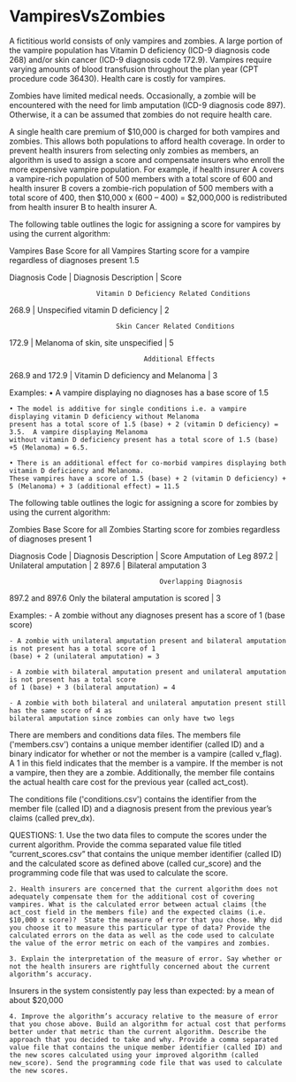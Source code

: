 # VampiresVsZombies

A fictitious world consists of only vampires and zombies. A large portion of the vampire population has Vitamin D deficiency (ICD-9 diagnosis code 268) and/or skin cancer (ICD-9 diagnosis code 172.9).  Vampires require varying amounts of blood transfusion throughout the plan year (CPT procedure code 36430).  Health care is costly for vampires.

Zombies have limited medical needs.  Occasionally, a zombie will be encountered with the need for limb amputation (ICD-9 diagnosis code 897).  Otherwise, it a can be assumed that zombies do not require health care.

A single health care premium of $10,000 is charged for both vampires and zombies.  This allows both populations to afford health coverage.  In order to prevent health insurers from selecting only zombies as members, an algorithm is used to assign a score and compensate insurers who enroll the more expensive vampire population.  For example, if health insurer A covers a vampire-rich population of 500 members with a total score of 600 and health insurer B covers a zombie-rich population of 500 members with a total score of 400, then $10,000 x (600 – 400) = $2,000,000 is redistributed from health insurer B to health insurer A.

The following table outlines the logic for assigning a score for vampires by using the current algorithm:


Vampires
                                   Base Score for all Vampires
Starting score for a vampire regardless of diagnoses present                   1.5

Diagnosis Code          |          Diagnosis Description               |          Score

                          Vitamin D Deficiency Related Conditions
268.9            |           Unspecified vitamin D deficiency           |           2

                               Skin Cancer Related Conditions
172.9             |          Melanoma of skin, site unspecified         |           5

                                      Additional Effects
268.9 and 172.9      |          Vitamin D deficiency and Melanoma        |          3
 
       	
Examples:
    • A vampire displaying no diagnoses has a base score of 1.5
    
    • The model is additive for single conditions i.e. a vampire displaying vitamin D deficiency without Melanoma
    present has a total score of 1.5 (base) + 2 (vitamin D deficiency) = 3.5.  A vampire displaying Melanoma
    without vitamin D deficiency present has a total score of 1.5 (base) +5 (Melanoma) = 6.5.
    
    • There is an additional effect for co-morbid vampires displaying both vitamin D deficiency and Melanoma.  
    These vampires have a score of 1.5 (base) + 2 (vitamin D deficiency) + 5 (Melanoma) + 3 (additional effect) = 11.5
    


The following table outlines the logic for assigning a score for zombies by using the current algorithm:

Zombies
                                        Base Score for all Zombies
Starting score for zombies regardless of diagnoses present                         1

Diagnosis Code                |            Diagnosis Description          |        Score
                                            Amputation of Leg
897.2                        |             Unilateral amputation           |          2
897.6                         |             Bilateral amputation                     3

                                          Overlapping Diagnosis
897.2 and 897.6                  Only the bilateral amputation is scored      |     3
 
Examples:
    - A zombie without any diagnoses present has a score of 1 (base score)
    
    - A zombie with unilateral amputation present and bilateral amputation is not present has a total score of 1
    (base) + 2 (unilateral amputation) = 3

    - A zombie with bilateral amputation present and unilateral amputation is not present has a total score
    of 1 (base) + 3 (bilateral amputation) = 4
    
    - A zombie with both bilateral and unilateral amputation present still has the same score of 4 as 
    bilateral amputation since zombies can only have two legs
    

There are members and conditions data files. The members file ('members.csv') contains a unique member identifier (called ID) and a binary indicator for whether or not the member is a vampire (called v_flag).  A 1 in this field indicates that the member is a vampire.  If the member is not a vampire, then they are a zombie.  Additionally, the member file contains the actual health care cost for the previous year (called act_cost).

The conditions file ('conditions.csv') contains the identifier from the member file (called ID) and a diagnosis present from the previous year’s claims (called prev_dx).

QUESTIONS:
    1. Use the two data files to compute the scores under the current algorithm. Provide the comma separated value file titled “current_scores.csv” that contains the unique member identifier (called ID) and the calculated score as defined above (called cur_score) and the programming code file that was used to calculate the score.

    2. Health insurers are concerned that the current algorithm does not adequately compensate them for the additional cost of covering vampires. What is the calculated error between actual claims (the act_cost field in the members file) and the expected claims (i.e. $10,000 x score)?  State the measure of error that you chose. Why did you choose it to measure this particular type of data? Provide the calculated errors on the data as well as the code used to calculate the value of the error metric on each of the vampires and zombies.

    3. Explain the interpretation of the measure of error. Say whether or not the health insurers are rightfully concerned about the current algorithm’s accuracy.

Insurers in the system consistently pay less than expected: by a mean of about $20,000

    4. Improve the algorithm’s accuracy relative to the measure of error that you chose above. Build an algorithm for actual cost that performs better under that metric than the current algorithm. Describe the approach that you decided to take and why. Provide a comma separated value file that contains the unique member identifier (called ID) and the new scores calculated using your improved algorithm (called new_score). Send the programming code file that was used to calculate the new scores.




